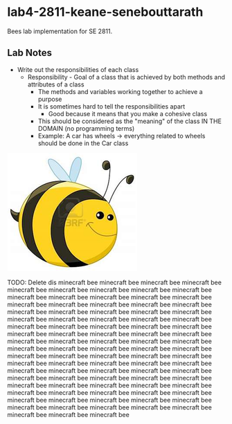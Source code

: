 # lab4-2811-keane-senebouttarath

Bees lab implementation for SE 2811.

## Lab Notes

- Write out the responsibilities of each class
  - Responsibility - Goal of a class that is achieved by both methods and attributes of a class
    - The methods and variables working together to achieve a purpose
    - It is sometimes hard to tell the responsibilities apart
      - Good because it means that you make a cohesive class
    - This should be considered as the "meaning" of the class IN THE DOMAIN (no programming terms)
    - Example: A car has wheels -> everything related to wheels should be done in the Car class

<img src="bee-1.jpg" width="300">

TODO: Delete dis
minecraft bee minecraft bee minecraft bee minecraft bee minecraft bee minecraft bee minecraft bee minecraft bee minecraft bee minecraft bee minecraft bee minecraft bee minecraft bee minecraft bee minecraft bee minecraft bee minecraft bee minecraft bee minecraft bee minecraft bee minecraft bee minecraft bee minecraft bee minecraft bee minecraft bee minecraft bee minecraft bee minecraft bee minecraft bee minecraft bee minecraft bee minecraft bee minecraft bee minecraft bee minecraft bee minecraft bee minecraft bee minecraft bee minecraft bee minecraft bee minecraft bee minecraft bee minecraft bee minecraft bee minecraft bee minecraft bee minecraft bee minecraft bee minecraft bee minecraft bee minecraft bee minecraft bee minecraft bee minecraft bee minecraft bee minecraft bee minecraft bee minecraft bee minecraft bee minecraft bee minecraft bee minecraft bee minecraft bee minecraft bee minecraft bee minecraft bee minecraft bee minecraft bee minecraft bee minecraft bee minecraft bee minecraft bee minecraft bee minecraft bee minecraft bee minecraft bee minecraft bee minecraft bee minecraft bee minecraft bee minecraft bee minecraft bee minecraft bee minecraft bee minecraft bee minecraft bee minecraft bee minecraft bee minecraft bee minecraft bee minecraft bee minecraft bee 
